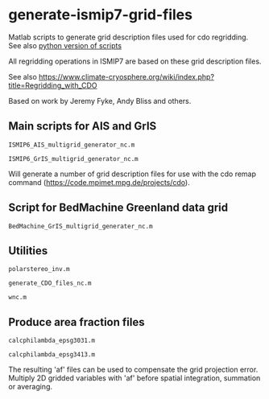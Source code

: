 # generate-ismip7-grid-files

Matlab scripts to generate grid description files used for cdo regridding.  
See also [python version of scripts](https://github.com/ismip/generate-ismip7-grid-files-py)

All regridding operations in ISMIP7 are based on these grid description files.

See also https://www.climate-cryosphere.org/wiki/index.php?title=Regridding_with_CDO

Based on work by Jeremy Fyke, Andy Bliss and others.

## Main scripts for AIS and GrIS

```ISMIP6_AIS_multigrid_generator_nc.m```

```ISMIP6_GrIS_multigrid_generator_nc.m```

Will generate a number of grid description files for use with the cdo remap command (https://code.mpimet.mpg.de/projects/cdo).

## Script for BedMachine Greenland data grid
```BedMachine_GrIS_multigrid_generater_nc.m```

## Utilities

```polarstereo_inv.m```

```generate_CDO_files_nc.m```

```wnc.m```

## Produce area fraction files 

```calcphilambda_epsg3031.m```

```calcphilambda_epsg3413.m```

The resulting 'af' files can be used to compensate the grid projection error. Multiply 2D gridded variables with 'af' before spatial integration, summation or averaging.
